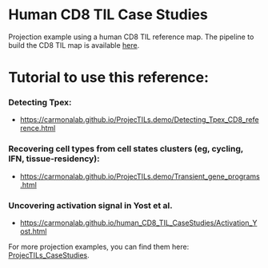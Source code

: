 # Human CD8 TIL Case Studies
Projection example using a human CD8 TIL reference map. The pipeline to build the CD8 TIL map is available [here](https://github.com/carmonalab/CD8_human_TIL_atlas_construction).

# Tutorial to use this reference:

### Detecting Tpex:
- https://carmonalab.github.io/ProjecTILs.demo/Detecting_Tpex_CD8_reference.html

### Recovering cell types from cell states clusters (eg, cycling, IFN, tissue-residency):
- https://carmonalab.github.io/ProjecTILs.demo/Transient_gene_programs.html

### Uncovering activation signal in Yost et al. 
- https://carmonalab.github.io/human_CD8_TIL_CaseStudies/Activation_Yost.html

For more projection examples, you can find them here: [ProjecTILs_CaseStudies](https://github.com/carmonalab/ProjecTILs_CaseStudies).


